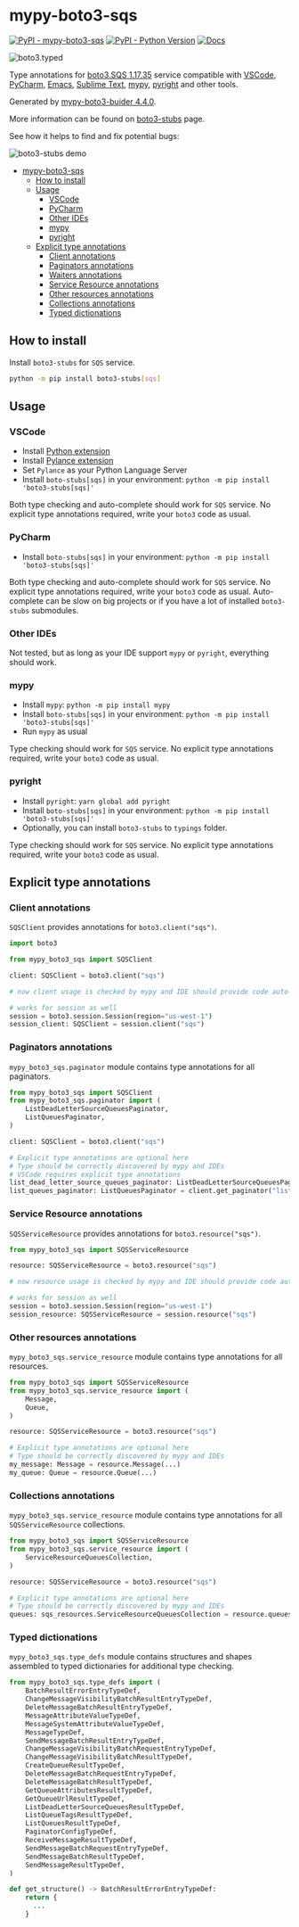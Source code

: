 # mypy-boto3-sqs

[![PyPI - mypy-boto3-sqs](https://img.shields.io/pypi/v/mypy-boto3-sqs.svg?color=blue)](https://pypi.org/project/mypy-boto3-sqs)
[![PyPI - Python Version](https://img.shields.io/pypi/pyversions/mypy-boto3-sqs.svg?color=blue)](https://pypi.org/project/mypy-boto3-sqs)
[![Docs](https://img.shields.io/readthedocs/mypy-boto3-builder.svg?color=blue)](https://mypy-boto3-builder.readthedocs.io/)

![boto3.typed](https://github.com/vemel/mypy_boto3_builder/raw/master/logo.png)

Type annotations for
[boto3.SQS 1.17.35](https://boto3.amazonaws.com/v1/documentation/api/1.17.35/reference/services/sqs.html#SQS) service
compatible with
[VSCode](https://code.visualstudio.com/),
[PyCharm](https://www.jetbrains.com/pycharm/),
[Emacs](https://www.gnu.org/software/emacs/),
[Sublime Text](https://www.sublimetext.com/),
[mypy](https://github.com/python/mypy),
[pyright](https://github.com/microsoft/pyright)
and other tools.

Generated by [mypy-boto3-buider 4.4.0](https://github.com/vemel/mypy_boto3_builder).

More information can be found on [boto3-stubs](https://pypi.org/project/boto3-stubs/) page.

See how it helps to find and fix potential bugs:

![boto3-stubs demo](https://github.com/vemel/mypy_boto3_builder/raw/master/demo.gif)

- [mypy-boto3-sqs](#mypy-boto3-sqs)
  - [How to install](#how-to-install)
  - [Usage](#usage)
    - [VSCode](#vscode)
    - [PyCharm](#pycharm)
    - [Other IDEs](#other-ides)
    - [mypy](#mypy)
    - [pyright](#pyright)
  - [Explicit type annotations](#explicit-type-annotations)
    - [Client annotations](#client-annotations)
    - [Paginators annotations](#paginators-annotations)
    - [Waiters annotations](#waiters-annotations)
    - [Service Resource annotations](#service-resource-annotations)
    - [Other resources annotations](#other-resources-annotations)
    - [Collections annotations](#collections-annotations)
    - [Typed dictionations](#typed-dictionations)

## How to install

Install `boto3-stubs` for `SQS` service.

```bash
python -m pip install boto3-stubs[sqs]
```

## Usage

### VSCode

- Install [Python extension](https://marketplace.visualstudio.com/items?itemName=ms-python.python)
- Install [Pylance extension](https://marketplace.visualstudio.com/items?itemName=ms-python.vscode-pylance)
- Set `Pylance` as your Python Language Server
- Install `boto-stubs[sqs]` in your environment: `python -m pip install 'boto3-stubs[sqs]'`

Both type checking and auto-complete should work for `SQS` service.
No explicit type annotations required, write your `boto3` code as usual.

### PyCharm

- Install `boto-stubs[sqs]` in your environment: `python -m pip install 'boto3-stubs[sqs]'`

Both type checking and auto-complete should work for `SQS` service.
No explicit type annotations required, write your `boto3` code as usual.
Auto-complete can be slow on big projects or if you have a lot of installed `boto3-stubs` submodules.

### Other IDEs

Not tested, but as long as your IDE support `mypy` or `pyright`, everything should work.

### mypy

- Install `mypy`: `python -m pip install mypy`
- Install `boto-stubs[sqs]` in your environment: `python -m pip install 'boto3-stubs[sqs]'`
- Run `mypy` as usual

Type checking should work for `SQS` service.
No explicit type annotations required, write your `boto3` code as usual.

### pyright

- Install `pyright`: `yarn global add pyright`
- Install `boto-stubs[sqs]` in your environment: `python -m pip install 'boto3-stubs[sqs]'`
- Optionally, you can install `boto3-stubs` to `typings` folder.

Type checking should work for `SQS` service.
No explicit type annotations required, write your `boto3` code as usual.

## Explicit type annotations

### Client annotations

`SQSClient` provides annotations for `boto3.client("sqs")`.

```python
import boto3

from mypy_boto3_sqs import SQSClient

client: SQSClient = boto3.client("sqs")

# now client usage is checked by mypy and IDE should provide code auto-complete

# works for session as well
session = boto3.session.Session(region="us-west-1")
session_client: SQSClient = session.client("sqs")
```

### Paginators annotations

`mypy_boto3_sqs.paginator` module contains type annotations for all paginators.

```python
from mypy_boto3_sqs import SQSClient
from mypy_boto3_sqs.paginator import (
    ListDeadLetterSourceQueuesPaginator,
    ListQueuesPaginator,
)

client: SQSClient = boto3.client("sqs")

# Explicit type annotations are optional here
# Type should be correctly discovered by mypy and IDEs
# VSCode requires explicit type annotations
list_dead_letter_source_queues_paginator: ListDeadLetterSourceQueuesPaginator = client.get_paginator("list_dead_letter_source_queues")
list_queues_paginator: ListQueuesPaginator = client.get_paginator("list_queues")
```




### Service Resource annotations

`SQSServiceResource` provides annotations for `boto3.resource("sqs")`.

```python
from mypy_boto3_sqs import SQSServiceResource

resource: SQSServiceResource = boto3.resource("sqs")

# now resource usage is checked by mypy and IDE should provide code auto-complete

# works for session as well
session = boto3.session.Session(region="us-west-1")
session_resource: SQSServiceResource = session.resource("sqs")
```


### Other resources annotations

`mypy_boto3_sqs.service_resource` module contains type annotations for all resources.

```python
from mypy_boto3_sqs import SQSServiceResource
from mypy_boto3_sqs.service_resource import (
    Message,
    Queue,
)

resource: SQSServiceResource = boto3.resource("sqs")

# Explicit type annotations are optional here
# Type should be correctly discovered by mypy and IDEs
my_message: Message = resource.Message(...)
my_queue: Queue = resource.Queue(...)
```



### Collections annotations

`mypy_boto3_sqs.service_resource` module contains type annotations
for all `SQSServiceResource` collections.

```python
from mypy_boto3_sqs import SQSServiceResource
from mypy_boto3_sqs.service_resource import (
    ServiceResourceQueuesCollection,
)

resource: SQSServiceResource = boto3.resource("sqs")

# Explicit type annotations are optional here
# Type should be correctly discovered by mypy and IDEs
queues: sqs_resources.ServiceResourceQueuesCollection = resource.queues
```




### Typed dictionations

`mypy_boto3_sqs.type_defs` module contains structures and shapes assembled
to typed dictionaries for additional type checking.

```python
from mypy_boto3_sqs.type_defs import (
    BatchResultErrorEntryTypeDef,
    ChangeMessageVisibilityBatchResultEntryTypeDef,
    DeleteMessageBatchResultEntryTypeDef,
    MessageAttributeValueTypeDef,
    MessageSystemAttributeValueTypeDef,
    MessageTypeDef,
    SendMessageBatchResultEntryTypeDef,
    ChangeMessageVisibilityBatchRequestEntryTypeDef,
    ChangeMessageVisibilityBatchResultTypeDef,
    CreateQueueResultTypeDef,
    DeleteMessageBatchRequestEntryTypeDef,
    DeleteMessageBatchResultTypeDef,
    GetQueueAttributesResultTypeDef,
    GetQueueUrlResultTypeDef,
    ListDeadLetterSourceQueuesResultTypeDef,
    ListQueueTagsResultTypeDef,
    ListQueuesResultTypeDef,
    PaginatorConfigTypeDef,
    ReceiveMessageResultTypeDef,
    SendMessageBatchRequestEntryTypeDef,
    SendMessageBatchResultTypeDef,
    SendMessageResultTypeDef,
)

def get_structure() -> BatchResultErrorEntryTypeDef:
    return {
      ...
    }
```
